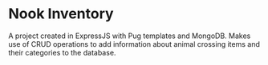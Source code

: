 # Nook Inventory

A project created in ExpressJS with Pug templates and MongoDB. Makes use of CRUD operations to add information about animal crossing items and their categories to the database.
